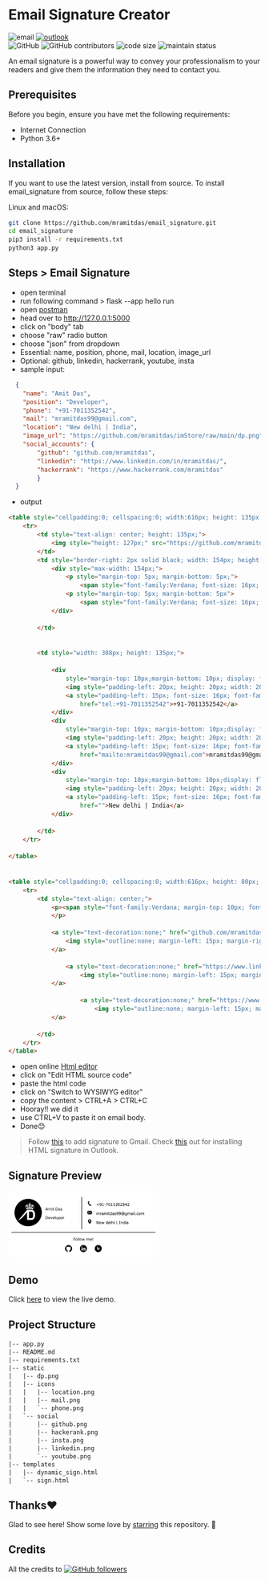 # Email Signature Creator
![email](https://img.shields.io/static/v1.svg?label=Email&message=Signature&color=grey&logo=gmail&style=flat&logoColor=white&colorA=critical) [![outlook](https://img.shields.io/static/v1.svg?label=Outlook&message=Template&color=grey&logo=microsoft-outlook&style=flat&logoColor=white&colorA=dodgerblue)](https://github.com/vinitshahdeo/Email-Signature-Template/)<br>
![GitHub](https://img.shields.io/github/license/mramitdas/email_signature) ![GitHub contributors](https://img.shields.io/github/contributors/mramitdas/email_signature) ![code size](https://img.shields.io/github/languages/code-size/mramitdas/email_signature) ![maintain status](https://img.shields.io/maintenance/yes/2022)

An email signature is a powerful way to convey your professionalism to your readers and give them the information they need to contact you.

## Prerequisites

Before you begin, ensure you have met the following requirements:

* Internet Connection
* Python 3.6+

## Installation

If you want to use the latest version, install from source. To install email_signature from source, follow these steps:

Linux and macOS:
```bash
git clone https://github.com/mramitdas/email_signature.git
cd email_signature
pip3 install -r requirements.txt
python3 app.py 
```

## Steps > Email Signature 
- open terminal
- run following command > flask --app hello run
- open [postman](https://www.postman.com/downloads/)
- head over to http://127.0.0.1:5000
- click on "body" tab
- choose "raw" radio button
- choose "json" from dropdown
- Essential: name, position, phone, mail, location, image_url
- Optional: github, linkedin, hackerrank, youtube, insta 
- sample input:
```json
  {
    "name": "Amit Das",
    "position": "Developer",
    "phone": "+91-7011352542", 
    "mail": "mramitdas99@gmail.com",
    "location": "New delhi | India",
    "image_url": "https://github.com/mramitdas/imStore/raw/main/dp.png",
    "social_accounts": {
        "github": "github.com/mramitdas",
        "linkedin": "https://www.linkedin.com/in/mramitdas/",
        "hackerrank": "https://www.hackerrank.com/mramitdas"
        }
  }
```
- output
```html
<table style="cellpadding:0; cellspacing:0; width:616px; height: 135px;">
	<tr>
		<td style="text-align: center; height: 135px;">
			<img style="height: 127px;" src="https://github.com/mramitdas/imStore/raw/main/dp.png">
        </td>
		<td style="border-right: 2px solid black; width: 154px; height: 135px;">
			<div style="max-width: 154px;">
				<p style="margin-top: 5px; margin-bottom: 5px;">
					<span style="font-family:Verdana; font-size: 16px; text-align: left;">Amit Das</span></p>
				<p style="margin-top: 5px; margin-bottom: 5px">
					<span style="font-family:Verdana; font-size: 16px; text-align: left;">Developer</span></p>
			</div>

		</td>


		<td style="width: 308px; height: 135px;">

			<div
				style="margin-top: 10px;margin-bottom: 10px; display: flex; align-items: center; justify-content: start; height: 30px;">
				<img style="padding-left: 20px; height: 20px; width: 20px;" src="https://github.com/mramitdas/imStore/raw/main/phone.png">
				<a style="padding-left: 15px; font-size: 16px; font-family:Verdana; text-decoration: none; color: #000000; text-decoration-line: underline;"
					href="tel:+91-7011352542">+91-7011352542</a>
			</div>
			<div
				style="margin-top: 10px; margin-bottom: 10px;display: flex; align-items: center; justify-content: start; height: 30px;">
				<img style="padding-left: 20px; height: 20px; width: 20px;" src="https://github.com/mramitdas/imStore/raw/main/mail.png">
				<a style="padding-left: 15px; font-size: 16px; font-family:Verdana; text-decoration: none; color: #000000; text-decoration-line: underline;"
					href="mailto:mramitdas99@gmail.com">mramitdas99@gmail.com</a>
			</div>
			<div
				style="margin-top: 10px;margin-bottom: 10px;display: flex; align-items: center; justify-content: start; height: 30px;">
				<img style="padding-left: 20px; height: 20px; width: 20px;" src="https://github.com/mramitdas/imStore/raw/main/location.png">
				<a style="padding-left: 15px; font-size: 16px; font-family:Verdana; text-decoration: none; color: #000000;"
					href="">New delhi | India</a>
			</div>

		</td>
	</tr>

</table>


<table style="cellpadding:0; cellspacing:0; width:616px; height: 80px; border-top: 2px solid black; margin-top: 10px;">
	<tr>
		<td style="text-align: center;">
			<p><span style="font-family:Verdana; margin-top: 10px; font-size: 16px; font-weight: 600;">Follow me!</span>
			</p>

			<a style="text-decoration:none;" href="github.com/mramitdas" target="_blank">
				<img style="outline:none; margin-left: 15px; margin-right: 15px; height: 30px; width: 30px;" src="https://github.com/mramitdas/imStore/raw/main/github.png">
            </a>

				<a style="text-decoration:none;" href="https://www.linkedin.com/in/mramitdas/" target="_blank">
					<img style="outline:none; margin-left: 15px; margin-right: 15px; height: 30px; width: 30px;" src="https://github.com/mramitdas/imStore/raw/main/linkedin.png">
            </a>

					<a style="text-decoration:none;" href="https://www.hackerrank.com/mramitdas" target="_blank">
						<img style="outline:none; margin-left: 15px; margin-right: 15px; height: 30px; width: 30px;" src="https://github.com/mramitdas/imStore/raw/main/hackerank.png">
            </a>

		</td>
	</tr>
</table>
```
- open online [Html editor](https://onlinehtmleditor.dev/)
- click on "Edit HTML source code"
- paste the html code
- click on "Switch to WYSIWYG editor"
- copy the content > CTRL+A > CTRL+C
- Hooray!! we did it
- use CTRL+V to paste it on email body.
- Done😊

> Follow [this](https://pdf.wondershare.com/signature/insert-html-signature-in-gmail.html) to add signature to Gmail. Check [this](https://www.christopherbolt.com/support/knowledgebase/24/Installing-HTML-email-signatures-in-Microsoft-Outlook.html) out for installing HTML signature in Outlook.

## Signature Preview

<img src="./sign.png" height=auto width="60%">


## Demo

Click [here](https://vinitshahdeo.github.io/email_signature/templates/sign.html) to view the live demo.

## Project Structure
```
|-- app.py
|-- README.md
|-- requirements.txt
|-- static
|   |-- dp.png
|   |-- icons
|   |   |-- location.png
|   |   |-- mail.png
|   |   `-- phone.png
|   `-- social
|       |-- github.png
|       |-- hackerank.png
|       |-- insta.png
|       |-- linkedin.png
|       `-- youtube.png
|-- templates
|   |-- dynamic_sign.html
|   `-- sign.html
```

## Thanks♥️
Glad to see here! Show some love by [starring](https://github.com/vinitshahdeo/email_signature/) this repository. 🌟

## Credits
All the credits to [![GitHub followers](https://img.shields.io/github/followers/mramitdas.svg?label=Follow%20@mramitdas&style=social)](https://github.com/mramitdas/)